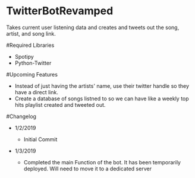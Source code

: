 # TwitterBotRevamped
Takes current user listening data and creates and tweets out the song, artist, and song link.   

#Required Libraries
- Spotipy
- Python-Twitter

#Upcoming Features
- Instead of just having the artists' name, use their twitter handle so they have a direct link.
- Create a database of songs listned to so we can have like a weekly top hits playlist created and tweeted out.


#Changelog
- 1/2/2019
   - Initial Commit

- 1/3/2019
   - Completed the main Function of the bot. It has been temporarily deployed. Will need to move it to a dedicated server
